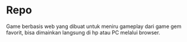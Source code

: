 # Repo
Game berbasis web yang dibuat untuk meniru gameplay dari game gem favorit, bisa dimainkan langsung di hp atau PC melalui browser.
